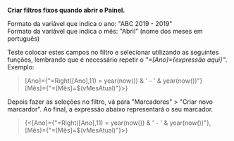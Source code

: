 **Criar filtros fixos quando abrir o Painel.**

Formato da variável que indica o ano: "ABC 2019 - 2019" \
Formato da variável que indica o mês: "Abril" (nome dos meses em português)

Teste colocar estes campos no filtro e selecionar utilizando as seguintes funções, lembrando que é necessário repetir o *"=[Ano]={expressão aqui}"*. \
Exemplo:

> [Ano]={"=Right([Ano],11) =  year(now()) & ' - ' & year(now())"} \
> [Mês]={"=[Mês]=$(vMesAtual)"}>}

Depois fazer as seleções no filtro, vá para "Marcadores" > "Criar novo marcardor".
Ao final, a expressão abaixo representará o seu marcador.

> {<[Ano]={"=Right([Ano],11) =  year(now()) & ' - ' & year(now())"}, \
> [Mês]={"=[Mês]=$(vMesAtual)"}>}
